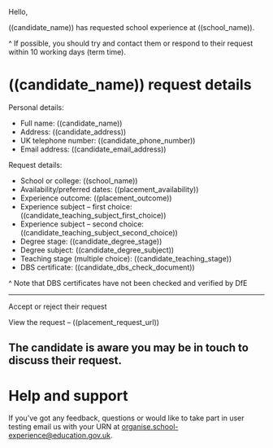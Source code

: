 Hello,

((candidate_name)) has requested school experience at ((school_name)).

^ If possible, you should try and contact them or respond to their request within 10 working days (term time).

# ((candidate_name)) request details

Personal details:

* Full name: ((candidate_name))
* Address: ((candidate_address))
* UK telephone number: ((candidate_phone_number))
* Email address: ((candidate_email_address))

Request details:

* School or college: ((school_name))
* Availability/preferred dates: ((placement_availability))
* Experience outcome: ((placement_outcome))
* Experience subject – first choice: ((candidate_teaching_subject_first_choice))
* Experience subject – second choice: ((candidate_teaching_subject_second_choice))
* Degree stage: ((candidate_degree_stage))
* Degree subject: ((candidate_degree_subject))
* Teaching stage (multiple choice): ((candidate_teaching_stage))
* DBS certificate: ((candidate_dbs_check_document))

^ Note that DBS certificates have not been checked and verified by DfE

---
Accept or reject their request

View the request – ((placement_request_url))

The candidate is aware you may be in touch to discuss their request.
---

# Help and support

If you’ve got any feedback, questions or would like to take part in user testing email us with your URN at organise.school-experience@education.gov.uk.